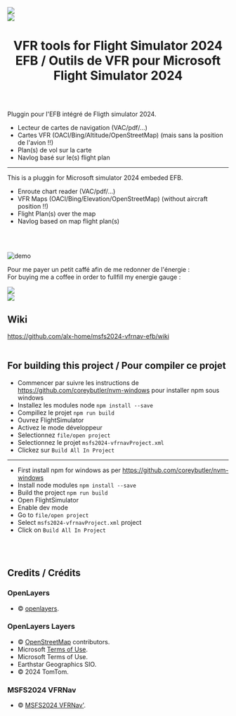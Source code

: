[<img src="https://liberapay.com/assets/widgets/donate.svg">](https://liberapay.com/alex-home/donate) \
[<img src="https://img.shields.io/liberapay/goal/alex-home.svg?logo=liberapay">](https://liberapay.com/alex-home/donate) 
# <p align="center">VFR tools for Flight Simulator 2024 EFB / Outils de VFR pour Microsoft Flight Simulator 2024</p>
<br>
<br> 
Pluggin pour l'EFB intégré de Fligth simulator 2024.

- Lecteur de cartes de navigation (VAC/pdf/...)
- Cartes VFR (OACI/Bing/Altitude/OpenStreetMap) (mais sans la position de l'avion !!)
- Plan(s) de vol sur la carte
- Navlog basé sur le(s) flight plan
___
This is a pluggin for Microsoft simulator 2024 embeded EFB.

- Enroute chart reader (VAC/pdf/...)
- VFR Maps (OACI/Bing/Elevation/OpenStreetMap) (without aircraft position !!)
- Flight Plan(s) over the map
- Navlog based on map flight plan(s)
<br>
<br> 

![demo](https://github.com/user-attachments/assets/ac67060b-d26c-40d1-b385-e11fa8e43bbc) 

Pour me payer un petit caffé afin de me redonner de l'énergie : \
For buying me a coffee in order to fullfill my energie gauge :

[<img src="https://liberapay.com/assets/widgets/donate.svg">](https://liberapay.com/alex-home/donate) \
[<img src="https://img.shields.io/liberapay/goal/alex-home.svg?logo=liberapay">](https://liberapay.com/alex-home/donate) 


## Wiki

https://github.com/alx-home/msfs2024-vfrnav-efb/wiki
<br>
<br> 

## For building this project / Pour compiler ce projet

- Commencer par suivre les instructions de https://github.com/coreybutler/nvm-windows pour installer npm sous windows
- Installez les modules node `npm install --save`
- Compillez le projet `npm run build`
- Ouvrez FlightSimulator
- Activez le mode développeur
- Selectionnez `file/open project`
- Selectionnez le projet `msfs2024-vfrnavProject.xml`
- Clickez sur `Build All In Project`
___
- First install npm for windows as per https://github.com/coreybutler/nvm-windows
- Install node modules `npm install --save`
- Build the project `npm run build`
- Open FlightSimulator
- Enable dev mode
- Go to `file/open project`
- Select `msfs2024-vfrnavProject.xml` project
- Click on `Build All In Project`

<br>
<br> 

## Credits / Crédits

### OpenLayers 
- © <a href="https://github.com/openlayers/openlayers/blob/main/LICENSE.md" target="_blank">openlayers</a>. 

### OpenLayers Layers 
- © <a href="https://www.openstreetmap.org/copyright" target="_blank">OpenStreetMap</a> contributors. 
- Microsoft <a className="ol-attribution-bing-tos" href="https://www.microsoft.com/maps/product/terms.html" target="_blank">Terms of Use</a>. 
- Microsoft Terms of Use. 
- Earthstar Geographics SIO. 
- © 2024 TomTom. 

### MSFS2024 VFRNav 
- © <a href="https://github.com/alx-home/msfs2024-vfrnav/blob/master/LICENSE" target="_blank">MSFS2024 VFRNav&apos;</a>. 